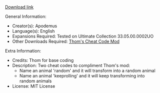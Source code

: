[Download link](https://thezt2roundtable.com/viewtopic.php?p=599425#p599425)

General Information:
-  Creator(s): Apodemus
- Language(s): English
- Expansions Required: Tested on Ultimate Collection 33.05.00.0002UO
- Other Downloads Required: [Thom's Cheat Code Mod](https://thezt2roundtable.com/viewtopic.php?p=594221#p594221)

Extra Information:
- Credits: Thom for base coding
- Description: Two cheat codes to compliment Thom's mod:
  - Name an animal 'random' and it will transform into a random animal
  - Name an animal 'keeprolling' and it will keep transforming into random animals
- License: MIT License
